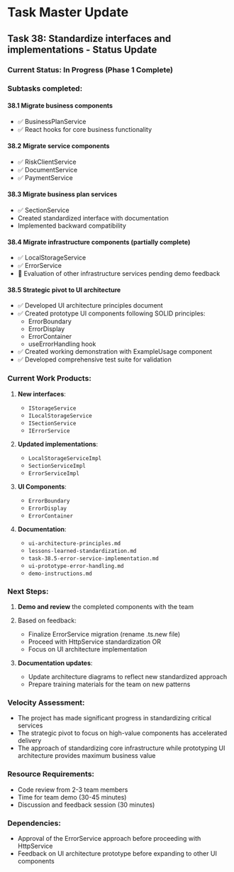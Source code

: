 # Task Master Update

## Task 38: Standardize interfaces and implementations - Status Update

### Current Status: In Progress (Phase 1 Complete)

### Subtasks completed:

#### 38.1 Migrate business components
- ✅ BusinessPlanService
- ✅ React hooks for core business functionality

#### 38.2 Migrate service components
- ✅ RiskClientService
- ✅ DocumentService
- ✅ PaymentService

#### 38.3 Migrate business plan services
- ✅ SectionService
- Created standardized interface with documentation
- Implemented backward compatibility

#### 38.4 Migrate infrastructure components (partially complete)
- ✅ LocalStorageService
- ✅ ErrorService
- 🔄 Evaluation of other infrastructure services pending demo feedback

#### 38.5 Strategic pivot to UI architecture
- ✅ Developed UI architecture principles document
- ✅ Created prototype UI components following SOLID principles:
  - ErrorBoundary
  - ErrorDisplay
  - ErrorContainer
  - useErrorHandling hook
- ✅ Created working demonstration with ExampleUsage component
- ✅ Developed comprehensive test suite for validation

### Current Work Products:

1. **New interfaces**:
   - `IStorageService`
   - `ILocalStorageService`
   - `ISectionService`
   - `IErrorService`

2. **Updated implementations**:
   - `LocalStorageServiceImpl`
   - `SectionServiceImpl`
   - `ErrorServiceImpl`

3. **UI Components**:
   - `ErrorBoundary`
   - `ErrorDisplay`
   - `ErrorContainer`

4. **Documentation**:
   - `ui-architecture-principles.md`
   - `lessons-learned-standardization.md`
   - `task-38.5-error-service-implementation.md`
   - `ui-prototype-error-handling.md`
   - `demo-instructions.md`

### Next Steps:

1. **Demo and review** the completed components with the team
2. Based on feedback:
   - Finalize ErrorService migration (rename .ts.new file)
   - Proceed with HttpService standardization OR
   - Focus on UI architecture implementation

3. **Documentation updates**:
   - Update architecture diagrams to reflect new standardized approach
   - Prepare training materials for the team on new patterns

### Velocity Assessment:

- The project has made significant progress in standardizing critical services
- The strategic pivot to focus on high-value components has accelerated delivery
- The approach of standardizing core infrastructure while prototyping UI architecture provides maximum business value

### Resource Requirements:

- Code review from 2-3 team members
- Time for team demo (30-45 minutes)
- Discussion and feedback session (30 minutes)

### Dependencies:

- Approval of the ErrorService approach before proceeding with HttpService
- Feedback on UI architecture prototype before expanding to other UI components